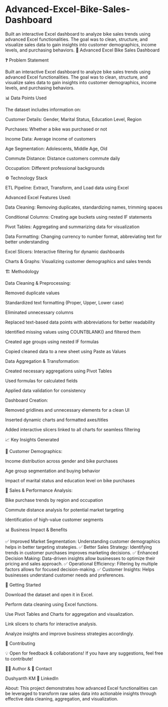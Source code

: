 # Advanced-Excel-Bike-Sales-Dashboard
Built an interactive Excel dashboard to analyze bike sales trends using advanced Excel functionalities. The goal was to clean, structure, and visualize sales data to gain insights into customer demographics, income levels, and purchasing behaviors.
🚴 Advanced Excel Bike Sales Dashboard

❓ Problem Statement

Built an interactive Excel dashboard to analyze bike sales trends using advanced Excel functionalities. The goal was to clean, structure, and visualize sales data to gain insights into customer demographics, income levels, and purchasing behaviors.

📊 Data Points Used

The dataset includes information on:

Customer Details: Gender, Marital Status, Education Level, Region

Purchases: Whether a bike was purchased or not

Income Data: Average income of customers

Age Segmentation: Adolescents, Middle Age, Old

Commute Distance: Distance customers commute daily

Occupation: Different professional backgrounds

⚙️ Technology Stack

ETL Pipeline: Extract, Transform, and Load data using Excel

Advanced Excel Features Used:

Data Cleaning: Removing duplicates, standardizing names, trimming spaces

Conditional Columns: Creating age buckets using nested IF statements

Pivot Tables: Aggregating and summarizing data for visualization

Data Formatting: Changing currency to number format, abbreviating text for better understanding

Excel Slicers: Interactive filtering for dynamic dashboards

Charts & Graphs: Visualizing customer demographics and sales trends

🏗️ Methodology

Data Cleaning & Preprocessing:

Removed duplicate values

Standardized text formatting (Proper, Upper, Lower case)

Eliminated unnecessary columns

Replaced text-based data points with abbreviations for better readability

Identified missing values using COUNTBLANK() and filtered them

Created age groups using nested IF formulas

Copied cleaned data to a new sheet using Paste as Values

Data Aggregation & Transformation:

Created necessary aggregations using Pivot Tables

Used formulas for calculated fields

Applied data validation for consistency

Dashboard Creation:

Removed gridlines and unnecessary elements for a clean UI

Inserted dynamic charts and formatted axes/titles

Added interactive slicers linked to all charts for seamless filtering

📈 Key Insights Generated

🔹 Customer Demographics:

Income distribution across gender and bike purchases

Age group segmentation and buying behavior

Impact of marital status and education level on bike purchases

🔹 Sales & Performance Analysis:

Bike purchase trends by region and occupation

Commute distance analysis for potential market targeting

Identification of high-value customer segments

📊 Business Impact & Benefits

✅ Improved Market Segmentation: Understanding customer demographics helps in better targeting strategies.
✅ Better Sales Strategy: Identifying trends in customer purchases improves marketing decisions.
✅ Enhanced Decision Making: Data-driven insights allow businesses to optimize their pricing and sales approach.
✅ Operational Efficiency: Filtering by multiple factors allows for focused decision-making.
✅ Customer Insights: Helps businesses understand customer needs and preferences.

🚀 Getting Started

Download the dataset and open it in Excel.

Perform data cleaning using Excel functions.

Use Pivot Tables and Charts for aggregation and visualization.

Link slicers to charts for interactive analysis.

Analyze insights and improve business strategies accordingly.

🤝 Contributing

💡 Open for feedback & collaborations! If you have any suggestions, feel free to contribute!

👨‍💻 Author & 📌 Contact

Dushyanth KM 🔗 LinkedIn

About: This project demonstrates how advanced Excel functionalities can be leveraged to transform raw sales data into actionable insights through effective data cleaning, aggregation, and visualization.


